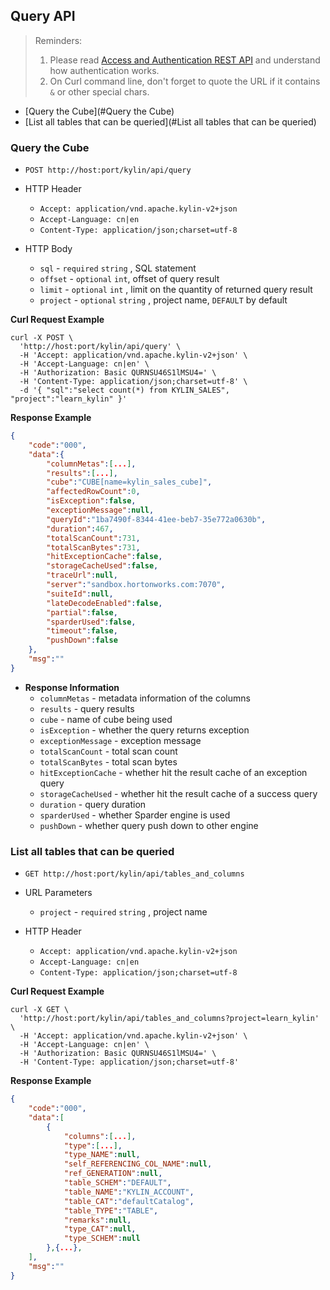 ## Query API

> Reminders:
>
> 1. Please read [Access and Authentication REST API](authentication.en.md) and understand how authentication works.
> 2. On Curl command line, don't forget to quote the URL if it contains `&` or other special chars.



* [Query the Cube](#Query the Cube)
* [List all tables that can be queried](#List all tables that can be queried)



### Query the Cube

- `POST http://host:port/kylin/api/query`

- HTTP Header
  - `Accept: application/vnd.apache.kylin-v2+json`
  - `Accept-Language: cn|en`
  - `Content-Type: application/json;charset=utf-8`

- HTTP Body
  * `sql` - `required` `string` , SQL statement
  * `offset` - `optional` `int`,   offset of query result
  * `limit` - `optional` `int` ,  limit on the quantity of returned query result
  * `project` - `optional` `string` , project name,  `DEFAULT` by default

**Curl Request Example**

```shell
curl -X POST \
  'http://host:port/kylin/api/query' \
  -H 'Accept: application/vnd.apache.kylin-v2+json' \
  -H 'Accept-Language: cn|en' \
  -H 'Authorization: Basic QURNSU46S1lMSU4=' \
  -H 'Content-Type: application/json;charset=utf-8' \
  -d '{ "sql":"select count(*) from KYLIN_SALES", "project":"learn_kylin" }'
```

**Response Example**

```JSON
{
    "code":"000",
    "data":{
        "columnMetas":[...],
        "results":[...],
        "cube":"CUBE[name=kylin_sales_cube]",
        "affectedRowCount":0,
        "isException":false,
        "exceptionMessage":null,
        "queryId":"1ba7490f-8344-41ee-beb7-35e772a0630b",
        "duration":467,
        "totalScanCount":731,
        "totalScanBytes":731,
        "hitExceptionCache":false,
        "storageCacheUsed":false,
        "traceUrl":null,
        "server":"sandbox.hortonworks.com:7070",
        "suiteId":null,
        "lateDecodeEnabled":false,
        "partial":false,
        "sparderUsed":false,
        "timeout":false,
        "pushDown":false
    },
    "msg":""
}
```

- **Response Information**
	* `columnMetas` - metadata information of the columns
	* `results` - query results
	* `cube` - name of cube being used 
	* `isException` - whether the query returns exception
	* `exceptionMessage` - exception message
	* `totalScanCount` - total scan count
	* `totalScanBytes` - total scan bytes
	* `hitExceptionCache` - whether hit the result cache of an exception query
	* `storageCacheUsed` - whether hit the result cache of a success query
	* `duration` - query duration
	* `sparderUsed` - whether Sparder engine is used
	* `pushDown` - whether query push down to other engine



### List all tables that can be queried

- `GET http://host:port/kylin/api/tables_and_columns`

- URL Parameters 	
	* `project` - `required` `string` , project name

- HTTP Header
	- `Accept: application/vnd.apache.kylin-v2+json`
	- `Accept-Language: cn|en`
	- `Content-Type: application/json;charset=utf-8`

**Curl Request Example**

```shell
curl -X GET \
  'http://host:port/kylin/api/tables_and_columns?project=learn_kylin' \
  -H 'Accept: application/vnd.apache.kylin-v2+json' \
  -H 'Accept-Language: cn|en' \
  -H 'Authorization: Basic QURNSU46S1lMSU4=' \
  -H 'Content-Type: application/json;charset=utf-8'
```

**Response Example**

```JSON
{
    "code":"000",
    "data":[
        {
            "columns":[...],
            "type":[...],
            "type_NAME":null,
            "self_REFERENCING_COL_NAME":null,
            "ref_GENERATION":null,
            "table_SCHEM":"DEFAULT",
            "table_NAME":"KYLIN_ACCOUNT",
            "table_CAT":"defaultCatalog",
            "table_TYPE":"TABLE",
            "remarks":null,
            "type_CAT":null,
            "type_SCHEM":null
        },{...},
    ],
    "msg":""
}
```
